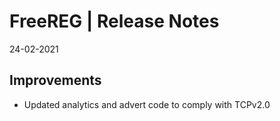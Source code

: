 __FreeREG | Release Notes__
  =======================
  24-02-2021

  __Improvements__
  ----------------

  * Updated analytics and advert code to comply with TCPv2.0


 
